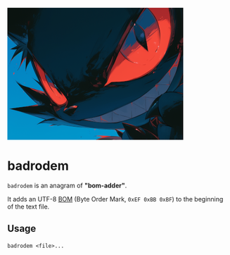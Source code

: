 ![hero image](https://github.com/2lz4m3/badrodem/blob/assets/img/hero_400x300.png?raw=true)

# badrodem

`badrodem` is an anagram of __"bom-adder"__.

It adds an UTF-8 [BOM](https://en.wikipedia.org/wiki/Byte_order_mark) (Byte Order Mark, `0xEF 0xBB 0xBF`) to the beginning of the text file.

## Usage

```
badrodem <file>...
```
